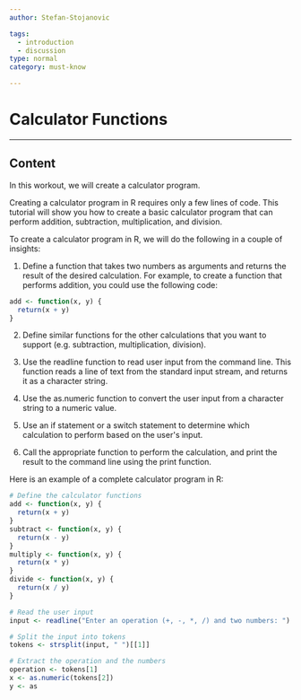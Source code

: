 ```yaml
---
author: Stefan-Stojanovic

tags:
  - introduction
  - discussion
type: normal
category: must-know

---
```


# Calculator Functions

---

## Content

In this workout, we will create a calculator program.

Creating a calculator program in R requires only a few lines of code. This tutorial will show you how to create a basic calculator program that can perform addition, subtraction, multiplication, and division.

To create a calculator program in R, we will do the following in a couple of insights:

1. Define a function that takes two numbers as arguments and returns the result of the desired calculation. For example, to create a function that performs addition, you could use the following code:
```r
add <- function(x, y) {
  return(x + y)
}
```

2. Define similar functions for the other calculations that you want to support (e.g. subtraction, multiplication, division).

3. Use the readline function to read user input from the command line. This function reads a line of text from the standard input stream, and returns it as a character string.

4. Use the as.numeric function to convert the user input from a character string to a numeric value.

5. Use an if statement or a switch statement to determine which calculation to perform based on the user's input.

6. Call the appropriate function to perform the calculation, and print the result to the command line using the print function.

Here is an example of a complete calculator program in R:
```r
# Define the calculator functions
add <- function(x, y) {
  return(x + y)
}
subtract <- function(x, y) {
  return(x - y)
}
multiply <- function(x, y) {
  return(x * y)
}
divide <- function(x, y) {
  return(x / y)
}

# Read the user input
input <- readline("Enter an operation (+, -, *, /) and two numbers: ")

# Split the input into tokens
tokens <- strsplit(input, " ")[[1]]

# Extract the operation and the numbers
operation <- tokens[1]
x <- as.numeric(tokens[2])
y <- as

```